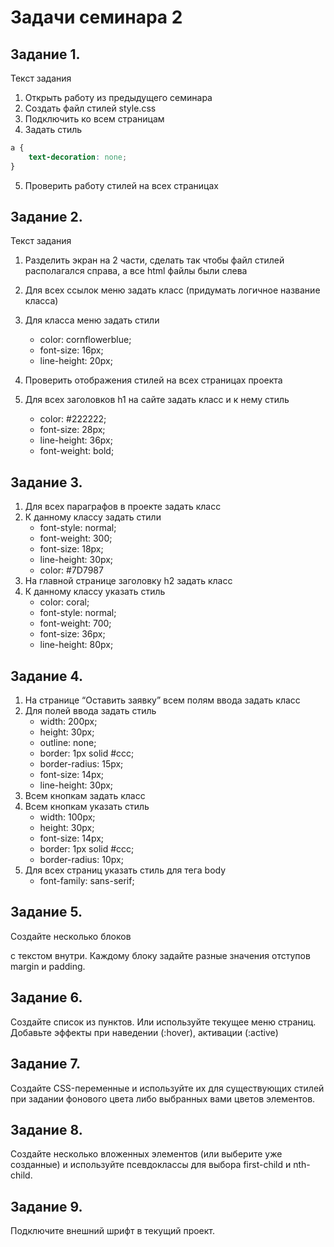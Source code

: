 # Задачи семинара 2

## Задание 1.

Текст задания 
1. Открыть работу из предыдущего семинара
2. Создать файл стилей style.css
3. Подключить ко всем страницам
4. Задать стиль
```css
a {
    text-decoration: none;
}
```
5. Проверить работу стилей на всех страницах

## Задание 2.

Текст задания 
1. Разделить экран на 2 части, сделать так чтобы файл стилей располагался справа, а все html файлы были слева
2. Для всех ссылок меню задать класс (придумать логичное название класса)
3. Для класса меню задать стили
    - color: cornflowerblue;
    - font-size: 16px;
    - line-height: 20px;

4. Проверить отображения стилей на всех страницах проекта
5. Для всех заголовков h1 на сайте задать класс и к нему стиль
    - color: #222222;
    - font-size: 28px;
    - line-height: 36px;
    - font-weight: bold;


## Задание 3.
1. Для всех параграфов в проекте задать класс
2. К данному классу задать стили
    - font-style: normal;
    - font-weight: 300;
    - font-size: 18px;
    - line-height: 30px;
    - color: #7D7987
3. На главной странице заголовку h2 задать класс
4. К данному классу указать стиль
    - color: coral;
    - font-style: normal;
    - font-weight: 700;
    - font-size: 36px;
    - line-height: 80px;


## Задание 4.

1. На странице “Оставить заявку” всем полям ввода задать класс
2. Для полей ввода задать стиль
   - width: 200px;
   - height: 30px;
   - outline: none;
   - border: 1px solid #ccc;
   - border-radius: 15px;
   - font-size: 14px;
   - line-height: 30px;
3. Всем кнопкам задать класс
4. Всем кнопкам указать стиль
    - width: 100px;
    - height: 30px;
    - font-size: 14px;
    - border: 1px solid #ccc;
    - border-radius: 10px;
5. Для всех страниц указать стиль для тега body
   - font-family: sans-serif;


## Задание 5.

Создайте несколько блоков <div> с текстом внутри. Каждому блоку задайте разные значения отступов margin и padding.

## Задание 6.

Создайте список из пунктов. Или используйте текущее меню страниц. Добавьте эффекты при наведении (:hover), активации (:active)

## Задание 7.

Создайте CSS-переменные и используйте их для существующих стилей при задании фонового цвета либо выбранных вами цветов элементов.

## Задание 8.

Создайте несколько вложенных элементов (или выберите уже созданные) и используйте псевдоклассы для выбора first-child и nth-child.


## Задание 9.

Подключите внешний шрифт в текущий проект.